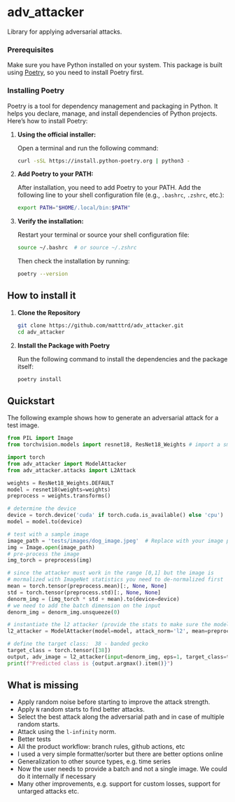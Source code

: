 # adv_attacker
Library for applying adversarial attacks.

### Prerequisites

Make sure you have Python installed on your system. This package is built using [Poetry](https://python-poetry.org/), so you need to install Poetry first.

### Installing Poetry

Poetry is a tool for dependency management and packaging in Python. It helps you declare, manage, and install dependencies of Python projects. Here’s how to install Poetry:

1. **Using the official installer:**

    Open a terminal and run the following command:

    ```sh
    curl -sSL https://install.python-poetry.org | python3 -
    ```

2. **Add Poetry to your PATH:**

    After installation, you need to add Poetry to your PATH. Add the following line to your shell configuration file (e.g., `.bashrc`, `.zshrc`, etc.):

    ```sh
    export PATH="$HOME/.local/bin:$PATH"
    ```

3. **Verify the installation:**

    Restart your terminal or source your shell configuration file:

    ```sh
    source ~/.bashrc  # or source ~/.zshrc
    ```

    Then check the installation by running:

    ```sh
    poetry --version
    ```
    
## How to install it

1. **Clone the Repository**

    ```sh
    git clone https://github.com/matttrd/adv_attacker.git
    cd adv_attacker
    ```

2. **Install the Package with Poetry**

    Run the following command to install the dependencies and the package itself:

    ```sh
    poetry install
    ```

## Quickstart
The following example shows how to generate an adversarial attack for a test image.

```python
from PIL import Image 
from torchvision.models import resnet18, ResNet18_Weights # import a small model

import torch
from adv_attacker import ModelAttacker
from adv_attacker.attacks import L2Attack

weights = ResNet18_Weights.DEFAULT
model = resnet18(weights=weights)
preprocess = weights.transforms()

# determine the device
device = torch.device('cuda' if torch.cuda.is_available() else 'cpu')
model = model.to(device)

# test with a sample image
image_path = 'tests/images/dog_image.jpeg'  # Replace with your image path
img = Image.open(image_path)
# pre-process the image
img_torch = preprocess(img)

# since the attacker must work in the range [0,1] but the image is
# mormalized with ImageNet statistics you need to de-normalized first
mean = torch.tensor(preprocess.mean)[:, None, None]
std = torch.tensor(preprocess.std)[:, None, None]
denorm_img = (img_torch * std + mean).to(device=device)
# we need to add the batch dimension on the input
denorm_img = denorm_img.unsqueeze(0)

# instantiate the l2 attacker (provide the stats to make sure the model receives the normalized image)
l2_attacker = ModelAttacker(model=model, attack_norm='l2', mean=preprocess.mean, std=preprocess.std)

# define the target class:  38 - banded gecko
target_class = torch.tensor([38])
output, adv_image = l2_attacker(input=denorm_img, eps=1, target_class=target_class, attack_rate=0.5)
print(f"Predicted class is {output.argmax().item()}")
```

## What is missing

- Apply random noise before starting to improve the attack strength.
- Apply `N` random starts to find better attacks.
- Select the best attack along the adversarial path and in case of multiple random starts.
- Attack using the `l-infinity` norm.
- Better tests
- All the product workflow: branch rules, github actions, etc
- I used a very simple formatter/sorter but there are better options online
- Generalization to other source types, e.g. time series
- Now the user needs to provide a batch and not a single image. We could do it internally if necessary
- Many other improvements, e.g. support for custom losses, support for untarged attacks etc.
